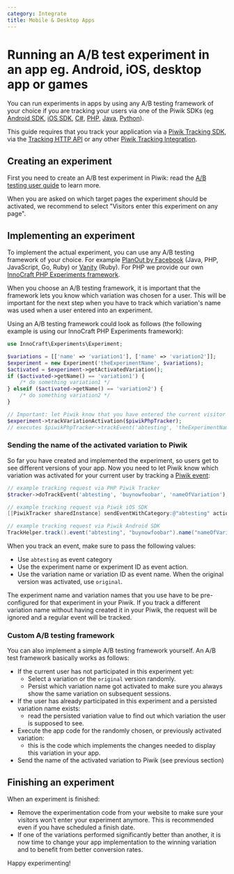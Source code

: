 ```yaml
---
category: Integrate
title: Mobile & Desktop Apps
---
```

# Running an A/B test experiment in an app eg. Android, iOS, desktop app or games 

You can run experiments in apps by using any A/B testing framework of your choice if you are tracking your users 
via one of the Piwik SDKs (eg [Android SDK](https://github.com/piwik/piwik-sdk-android), 
[iOS SDK](https://github.com/piwik/piwik-sdk-ios), [C#](https://github.com/piwik/piwik-dotnet-tracker), 
[PHP](https://github.com/piwik/piwik-php-tracker), [Java](https://github.com/piwik/piwik-java-tracker), 
[Python](https://github.com/piwik/piwik-python-tracker/tree/dev)). 

This guide requires that you track your application via a [Piwik Tracking SDK](/guides/tracking-api-clients), 
via the [Tracking HTTP API](/api-reference/tracking-api) or any other [Piwik Tracking Integration](https://piwik.org/integrate).
 
## Creating an experiment

First you need to create an A/B test experiment in Piwik: read the [A/B testing user guide](http://piwik.org/docs/ab-testing/) to learn more.

When you are asked on which target pages the experiment should be activated, we recommend to select "Visitors enter this experiment on any page".

## Implementing an experiment

To implement the actual experiment, you can use any A/B testing framework of your choice.
 For example [PlanOut by Facebook](https://facebook.github.io/planout/) (Java, PHP, JavaScript, Go, Ruby) or [Vanity](https://github.com/assaf/vanity) (Ruby). For PHP we provide our own [InnoCraft PHP Experiments framework](https://github.com/innocraft/php-experiments).

When you choose an A/B testing framework, it is important that the framework lets you know which variation was chosen for a user. 
This will be important for the next step when you have to track which variation's name was used when a user entered
into an experiment. 

Using an A/B testing framework could look as follows (the following example is using our InnoCraft PHP Experiments framework):

```php
use InnoCraft\Experiments\Experiment;

$variations = [['name' => 'variation1'], ['name' => 'variation2']];
$experiment = new Experiment('theExperimentName', $variations);
$activated = $experiment->getActivatedVariation();
if ($activated->getName() == 'variation1') {
    /* do something variation1 */
} elseif ($activated->getName() == 'variation2') {
    /* do something variation2 */
}

// Important: let Piwik know that you have entered the current visitor into an experiment
$experiment->trackVariationActivation($piwikPhpTracker);
// executes $piwikPhpTracker->trackEvent('abtesting', 'theExperimentName', 'nameOfActivatedVariation');
```

### Sending the name of the activated variation to Piwik

So far you have created and implemented the experiment, so users get to see different versions of your app. 
Now you need to let Piwik know which variation was activated for your current user by tracking a [Piwik event](http://piwik.org/docs/event-tracking/):

```php
// example tracking request via PHP Piwik Tracker
$tracker->doTrackEvent('abtesting', 'buynowfoobar', 'nameOfVariation');
```

```objectivec
// example tracking request via Piwik iOS SDK
[[PiwikTracker sharedInstance] sendEventWithCategory:@"abtesting" action:@"buynowfoobar" name:@"nameOfVariation"];
```

```java
// example tracking request via Piwik Android SDK
TrackHelper.track().event("abtesting", "buynowfoobar").name("nameOfVariation").with(tracker);
```

When you track an event, make sure to pass the following values:
* Use `abtesting` as event category
* Use the experiment name or experiment ID as event action. 
* Use the variation name or variation ID as event name. When the original version was activated, use `original`. 

The experiment name and variation names that you use have to be pre-configured for that experiment in your Piwik. 
If you track a different variation name without having created it in your Piwik, 
the request will be ignored and a regular event will be tracked.

### Custom A/B testing framework

You can also implement a simple A/B testing framework yourself. An A/B test framework basically works as follows:

* If the current user has not participated in this experiment yet:
  * Select a variation or the `original` version randomly.
  * Persist which variation name got activated to make sure you always 
     show the same variation on subsequent sessions.  
* If the user has already participated in this experiment and a persisted variation name exists:
  * read the persisted variation value to find out which variation the user is supposed to see.
* Execute the app code for the randomly chosen, or previously activated variation: 
  * this is the code which implements the changes needed to display this variation in your app.  
* Send the name of the activated variation to Piwik  (see previous section)

## Finishing an experiment

When an experiment is finished:

 * Remove the experimentation code from your website to make sure your visitors won't enter your experiment anymore. This is recommended even if you have scheduled a finish date. 
 * If one of the variations performed significantly better than another, it is now time to change your app implementation to the winning variation and to benefit from better conversion rates. 

Happy experimenting!
